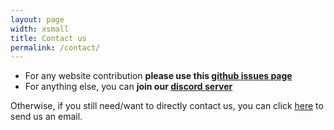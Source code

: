 ```yaml
---
layout: page
width: xsmall
title: Contact us
permalink: /contact/
---
```


* For any website contribution **please use this [github issues page](https://github.com/DefiNavy/website-contributions)**
* For anything else, you can **join our [discord server](https://discord.gg/BzYsp6gSXy)**

Otherwise, if you still need/want to directly contact us, you can click [here](mailto:team@defi.navy) to send us an email.
